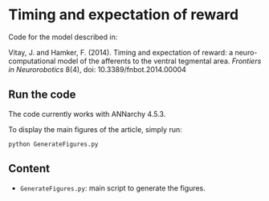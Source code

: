 # Timing and expectation of reward

Code for the model described in:

Vitay, J. and Hamker, F. (2014). Timing and expectation of reward: a neuro-computational model of the afferents to the ventral tegmental area. *Frontiers in Neurorobotics* 8(4), doi: 10.3389/fnbot.2014.00004  

## Run the code

The code currently works with ANNarchy 4.5.3.

To display the main figures of the article, simply run:

~~~~ {.python}
python GenerateFigures.py
~~~~

## Content

* `GenerateFigures.py`: main script to generate the figures. 